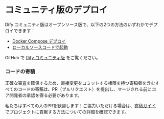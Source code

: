 # コミュニティ版のデプロイ

Dify コミュニティ版はオープンソース版で、以下の2つの方法のいずれかでデプロイできます：

* [Docker Compose デプロイ](https://docs.dify.ai/v/zh-hans/getting-started/install-self-hosted/docker-compose)
* [ローカルソースコードで起動](https://docs.dify.ai/v/zh-hans/getting-started/install-self-hosted/local-source-code)

GitHub で [Dify コミュニティ版](https://github.com/langgenius/dify) をご覧ください。

### コードの寄稿

正確な審査を確保するため、直接変更をコミットする権限を持つ寄稿者を含むすべてのコードの寄稿は、PR（プルリクエスト）を提出し、マージされる前にコア開発者の承認を得る必要があります。

私たちはすべての人のPRを歓迎します！ご協力いただける場合は、[寄稿ガイド](https://github.com/langgenius/dify/blob/main/CONTRIBUTING_CN.md) でプロジェクトに貢献する方法についての詳細を確認できます。